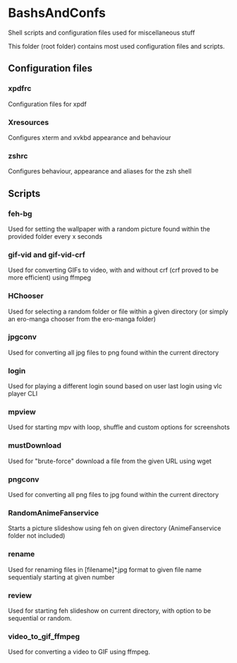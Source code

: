 # BashsAndConfs
Shell scripts and configuration files used for miscellaneous stuff

This folder (root folder) contains most used configuration files and scripts.

## Configuration files

### xpdfrc
Configuration files for xpdf
### Xresources
Configures xterm and xvkbd appearance and behaviour
### zshrc
Configures behaviour, appearance and aliases for the zsh shell

## Scripts
### feh-bg
Used for setting the wallpaper with a random picture found within the provided folder every x seconds
### gif-vid and gif-vid-crf
Used for converting GIFs to video, with and without crf (crf proved to be more efficient) using ffmpeg
### HChooser
Used for selecting a random folder or file within a given directory (or simply an ero-manga chooser from the ero-manga folder)
### jpgconv
Used for converting all jpg files to png found within the current directory
### login
Used for playing a different login sound based on user last login using vlc player CLI
### mpview
Used for starting mpv with loop, shuffle and custom options for screenshots
### mustDownload
Used for "brute-force" download a file from the given URL using wget
### pngconv
Used for converting all png files to jpg found within the current directory
### RandomAnimeFanservice
Starts a picture slideshow using feh on given directory (AnimeFanservice folder not included)
### rename
Used for renaming files in [filename]\*.jpg format to given file name sequentialy starting at given number
### review
Used for starting feh slideshow on current directory, with option to be sequential or random.
### video_to_gif_ffmpeg
Used for converting a video to GIF using ffmpeg.

